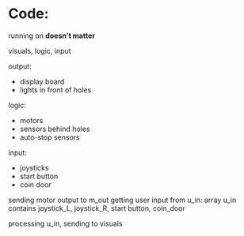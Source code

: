# Code:

running on __doesn't matter__

visuals, logic, input

output:
* display board
* lights in front of holes 

logic:
* motors
* sensors behind holes
* auto-stop sensors

input:
* joysticks
* start button
* coin door


sending motor output to m_out
getting user input from u_in: array
    u_in contains joystick_L, joystick_R, start button, coin_door

processing u_in, sending to visuals